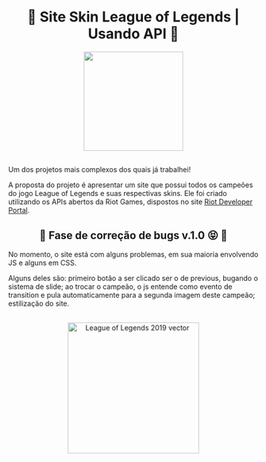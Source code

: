 
<div align="center">
  <h1>🚩 Site Skin League of Legends | Usando API 🚩</h1>
</div>

<div align="center" class="demo-gif">

<img height="200px" src="https://user-images.githubusercontent.com/95381800/150366741-81a806ab-8c3a-4f0d-9597-dbe97413f585.gif">

</div>

##

<p>
Um dos projetos mais complexos dos quais já trabalhei!
</p>

<p>
A proposta do projeto é apresentar um site que possui todos os campeões do jogo League of Legends e suas respectivas skins.
  Ele foi criado utilizando os APIs abertos da Riot Games, dispostos no site <a href="https://developer.riotgames.com/docs/lol#data-dragon"> Riot Developer Portal</a>.
</p>

<div align="center">
  <h2>🚧 Fase de correção de bugs v.1.0 😝 🚧</h2>
</div>

<p>
No momento, o site está com alguns problemas, em sua maioria envolvendo JS e alguns em CSS. 
</p>

<p>
Alguns deles são: primeiro botão a ser clicado ser o de previous, bugando o sistema de slide; ao trocar o campeão, o js entende como evento de transition e pula automaticamente para a segunda imagem deste campeão; estilização do site.
</p>

##

<div class="LOL logo" align="center">
<a title="Riot Games (Q1060165), Public domain, via Wikimedia Commons" href="https://commons.wikimedia.org/wiki/File:League_of_Legends_2019_vector.svg"><img width="264" alt="League of Legends 2019 vector" src="https://upload.wikimedia.org/wikipedia/commons/thumb/d/d8/League_of_Legends_2019_vector.svg/512px-League_of_Legends_2019_vector.svg.png"></a>
</div>
